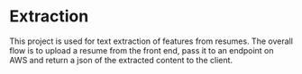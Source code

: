 # Extraction
This project is used for text extraction of features from resumes. The overall flow is to upload a resume from the front end, pass it to an endpoint on AWS and return a json of the extracted content to the client.
